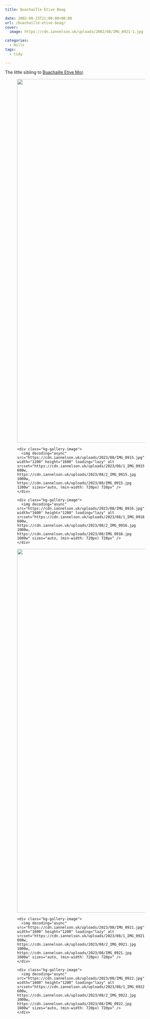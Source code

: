 ```yaml
---
title: Buachaille Etive Beag

date: 2002-08-23T21:00:00+00:00
url: /buachaille-etive-beag/
cover: 
  image: https://cdn.iannelson.uk/uploads/2002/08/IMG_0921-1.jpg

categories:
  - Hills
tags:
  - tidy

---
```

The little sibling to [Buachaille Etive Mor][1].<figure class="kg-card kg-gallery-card kg-width-wide"> 

<div class="kg-gallery-container">
  <div class="kg-gallery-row">
    <div class="kg-gallery-image">
      <img decoding="async" src="https://cdn.iannelson.uk/uploads/2023/08/IMG_0923.jpg" width="1600" height="1200" loading="lazy" alt srcset="https://cdn.iannelson.uk/uploads/2023/08/1_IMG_0923.jpg 600w, https://cdn.iannelson.uk/uploads/2023/08/2_IMG_0923.jpg 1000w, https://cdn.iannelson.uk/uploads/2023/08/IMG_0923.jpg 1600w" sizes="auto, (min-width: 720px) 720px" />
    </div>
    
    <div class="kg-gallery-image">
      <img decoding="async" src="https://cdn.iannelson.uk/uploads/2023/08/IMG_0915.jpg" width="1200" height="1600" loading="lazy" alt srcset="https://cdn.iannelson.uk/uploads/2023/08/1_IMG_0915.jpg 600w, https://cdn.iannelson.uk/uploads/2023/08/2_IMG_0915.jpg 1000w, https://cdn.iannelson.uk/uploads/2023/08/IMG_0915.jpg 1200w" sizes="auto, (min-width: 720px) 720px" />
    </div>
    
    <div class="kg-gallery-image">
      <img decoding="async" src="https://cdn.iannelson.uk/uploads/2023/08/IMG_0916.jpg" width="1600" height="1200" loading="lazy" alt srcset="https://cdn.iannelson.uk/uploads/2023/08/1_IMG_0916.jpg 600w, https://cdn.iannelson.uk/uploads/2023/08/2_IMG_0916.jpg 1000w, https://cdn.iannelson.uk/uploads/2023/08/IMG_0916.jpg 1600w" sizes="auto, (min-width: 720px) 720px" />
    </div>
  </div>
  
  <div class="kg-gallery-row">
    <div class="kg-gallery-image">
      <img decoding="async" src="https://cdn.iannelson.uk/uploads/2023/08/IMG_0919.jpg" width="1600" height="1200" loading="lazy" alt srcset="https://cdn.iannelson.uk/uploads/2023/08/1_IMG_0919.jpg 600w, https://cdn.iannelson.uk/uploads/2023/08/2_IMG_0919.jpg 1000w, https://cdn.iannelson.uk/uploads/2023/08/IMG_0919.jpg 1600w" sizes="auto, (min-width: 720px) 720px" />
    </div>
    
    <div class="kg-gallery-image">
      <img decoding="async" src="https://cdn.iannelson.uk/uploads/2023/08/IMG_0921.jpg" width="1600" height="1200" loading="lazy" alt srcset="https://cdn.iannelson.uk/uploads/2023/08/1_IMG_0921.jpg 600w, https://cdn.iannelson.uk/uploads/2023/08/2_IMG_0921.jpg 1000w, https://cdn.iannelson.uk/uploads/2023/08/IMG_0921.jpg 1600w" sizes="auto, (min-width: 720px) 720px" />
    </div>
    
    <div class="kg-gallery-image">
      <img decoding="async" src="https://cdn.iannelson.uk/uploads/2023/08/IMG_0922.jpg" width="1600" height="1200" loading="lazy" alt srcset="https://cdn.iannelson.uk/uploads/2023/08/1_IMG_0922.jpg 600w, https://cdn.iannelson.uk/uploads/2023/08/2_IMG_0922.jpg 1000w, https://cdn.iannelson.uk/uploads/2023/08/IMG_0922.jpg 1600w" sizes="auto, (min-width: 720px) 720px" />
    </div>
  </div>
</div></figure>

 [1]: https://blog.iannelson.uk/buachaille-etive-mor/